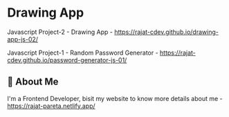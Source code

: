 
# Drawing App

Javascript Project-2 - Drawing App - https://rajat-cdev.github.io/drawing-app-js-02/

Javascript Project-1 - Random Password Generator - https://rajat-cdev.github.io/password-generator-js-01/




## 🚀 About Me
I'm a Frontend Developer, bisit my website to know more details about me - https://rajat-pareta.netlify.app/



